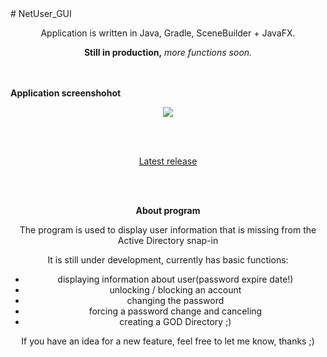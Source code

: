 <span align="center">
# NetUser_GUI
 <p align="center"> Application is written in Java, Gradle, SceneBuilder + JavaFX.</p>
 <p align="center"><b>Still in production,</b> <i>more functions soon.</i></p>
<br><br>
 <b>Application screenshohot</p></b>
 <p><image src="https://user-images.githubusercontent.com/61277838/189067490-33b6b031-2e9f-47b4-b4ee-25fbaed32c7a.png"></p>
 <br><br>

 <p align="center"><a href="https://github.com/Tacoo99/NetUser_GUI/releases/tag/Alpha">Latest release</a></p>
 </br></br>

 <b>About program</b>
 <p>The program is used to display user information that is missing from the Active Directory snap-in</p>
 <p>It is still under development, currently has basic functions:</p>
 <ul>
  <li>displaying information about user(password expire date!)</li>
  <li>unlocking / blocking an account</li>
  <li>changing the password</li>
  <li>forcing a password change and canceling</li>
  <li>creating a GOD Directory ;)</li>
</ul>
<p>If you have an idea for a new feature, feel free to let me know, thanks ;)</p>
